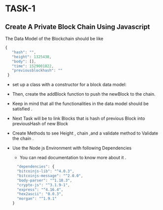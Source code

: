# TASK-1
## Create A Private Block Chain Using Javascript

The Data Model of the Blockchain should be like 
```js
{
   "hash": "",
   "height": 1325438,
   "body": [],
   "time": 1529001822,
   "previousblockhash": ""
 }
 ```

* set up a class with a constructor for a block data model:
* Then, create the addBlock function to push the newBlock to the chain.
* Keep in mind that all the functionalities in the data model should be satisfied .
* Next Task will be to link Blocks that is hash of previous Block into previousHash of new Block 
* Create Methods to see Height , chain ,and a validate method to Validate the chain .

* Use the Node js Environment with following Dependencies 
  * You can read documentation to know more about it .
  ```js
    "dependencies": {
    "bitcoinjs-lib": "^4.0.3",
    "bitcoinjs-message": "^2.0.0",
    "body-parser": "^1.18.3",
    "crypto-js": "^3.1.9-1",
    "express": "^4.16.4",
    "hex2ascii": "0.0.3",
    "morgan": "^1.9.1"
  }
  ```

  
  

